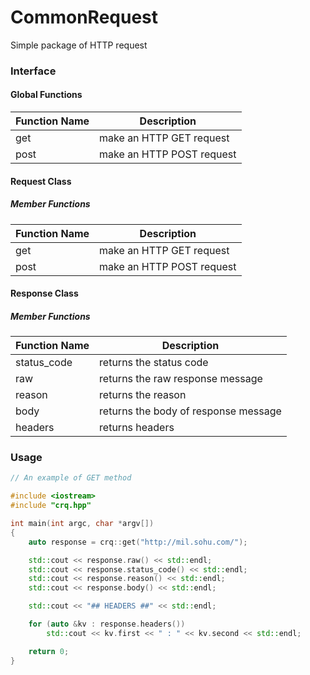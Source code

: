 # CommonRequest

Simple package of HTTP request

### Interface

#### Global Functions

Function Name | Description
------------- | -----------
get           | make an HTTP GET request
post          | make an HTTP POST request

#### Request Class

##### Member Functions

Function Name | Description
------------- | -----------
get           | make an HTTP GET request
post          | make an HTTP POST request

#### Response Class

##### Member Functions

Function Name | Description
------------- | -----------
status_code   | returns the status code
raw           | returns the raw response message
reason        | returns the reason
body          | returns the body of response message
headers       | returns headers


### Usage
```cpp
// An example of GET method

#include <iostream>
#include "crq.hpp"

int main(int argc, char *argv[])
{
    auto response = crq::get("http://mil.sohu.com/");

    std::cout << response.raw() << std::endl;
    std::cout << response.status_code() << std::endl;
    std::cout << response.reason() << std::endl;
    std::cout << response.body() << std::endl;

    std::cout << "## HEADERS ##" << std::endl;

    for (auto &kv : response.headers())
        std::cout << kv.first << " : " << kv.second << std::endl;

    return 0;
}

```
